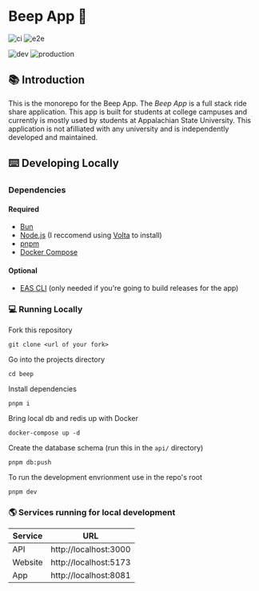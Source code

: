 # Beep App 🚕

![ci](https://github.com/bnussman/beep/actions/workflows/ci.yml/badge.svg)
![e2e](https://github.com/bnussman/beep/actions/workflows/e2e.yml/badge.svg)

![dev](https://github.com/bnussman/beep/actions/workflows/deploy.yml/badge.svg)
![production](https://github.com/bnussman/beep/actions/workflows/production.yml/badge.svg?branch=production)


## 📚 Introduction

This is the monorepo for the Beep App. The *Beep App* is a full stack ride share application. This app is built for students at college campuses and currently is mostly used by students at Appalachian State University. This application is not afilliated with any university and is independently developed and maintained.

## ⌨️ Developing Locally

### Dependencies

#### Required
- [Bun](https://bun.sh/docs/installation)
- [Node.js](https://nodejs.org/) (I reccomend using [Volta](https://docs.volta.sh/guide/getting-started) to install)
- [pnpm](https://pnpm.io/installation)
- [Docker Compose](https://docs.docker.com/engine/install/ubuntu/#install-using-the-repository)

#### Optional
- [EAS CLI](https://github.com/expo/eas-cli?tab=readme-ov-file#installation) (only needed if you're going to build releases for the app)

### 💻 Running Locally

Fork this repository
```
git clone <url of your fork>
```

Go into the projects directory
```
cd beep
```

Install dependencies
```
pnpm i
```

Bring local db and redis up with Docker
```
docker-compose up -d
```

Create the database schema (run this in the `api/` directory)
```
pnpm db:push
```

To run the development envrionment use in the repo's root
```
pnpm dev
```

### 🌎 Services running for local development
| Service    | URL                           |
|------------|-------------------------------|
| API        | http://localhost:3000         |
| Website    | http://localhost:5173         |
| App        | http://localhost:8081         |
